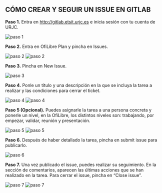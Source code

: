 ## CÓMO CREAR Y SEGUIR UN ISSUE EN GITLAB


**Paso 1.** Entra en http://gitlab.etsit.urjc.es e inicia sesión con tu cuenta de URJC. 

![paso 1](imgs/submit-issue/2.png)

**Paso 2.**  Entra en OfiLibre Plan y pincha en Issues. 

![paso 2](imgs/submit-issue/3.png)
![paso 2](imgs/submit-issue/4.png)


**Paso 3.**  Pincha en New Issue.


![paso 3](imgs/submit-issue/5.png)


**Paso 4.**  Ponle un título y una descripción en la que se incluya la tarea a realizar y las condiciones para cerrar el ticket.


![paso 4](imgs/submit-issue/6.png)
![paso 4](imgs/submit-issue/7.png)


**Paso 5 (Opcional).** Puedes asignarle la tarea a una persona concreta y ponerle un nivel, en la OfiLibre, los distintos niveles son: trabajando, por empezar, validar, reunión y presentación.

![paso 5](imgs/submit-issue/8.png)
![paso 5](imgs/submit-issue/9.png)


**Paso 6.** Después de haber detallado la tarea, pincha en submit issue para publicarlo.

![paso 6](imgs/submit-issue/10.png)


**Paso 7.** Una vez publicado el issue, puedes realizar su seguimiento. En la sección de comentarios, aparecen las últimas acciones que se han realizado en la tarea. Para cerrar el issue, pincha en “Close issue”.

![paso 7](imgs/submit-issue/11.png)
![paso 7](imgs/submit-issue/12.png)

  
